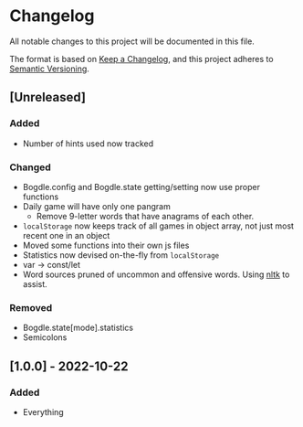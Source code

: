 # Changelog

All notable changes to this project will be documented in this file.

The format is based on [Keep a Changelog](https://keepachangelog.com/en/1.1.0/),
and this project adheres to [Semantic Versioning](https://semver.org/spec/v2.0.0.html).

## [Unreleased]

### Added

- Number of hints used now tracked

### Changed

- Bogdle.config and Bogdle.state getting/setting now use proper functions
- Daily game will have only one pangram
  - Remove 9-letter words that have anagrams of each other.
- `localStorage` now keeps track of all games in object array, not just most recent one in an object
- Moved some functions into their own js files
- Statistics now devised on-the-fly from `localStorage`
- var -> const/let
- Word sources pruned of uncommon and offensive words. Using [nltk](https://www.nltk.org/api/nltk.corpus.html) to assist.

### Removed

- Bogdle.state[mode].statistics
- Semicolons

## [1.0.0] - 2022-10-22

### Added

- Everything

